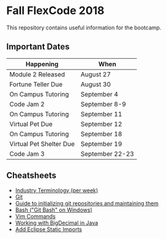 # Fall FlexCode 2018

This repository contains useful information for the bootcamp.

## Important Dates

|Happening|When|
|---|---|
|Module 2 Released|August 27|
|Fortune Teller Due|August 30|
|On Campus Tutoring|September 4|
|Code Jam 2|September 8-9|
|On Campus Tutoring|September 11|
|Virtual Pet Due|September 12|
|On Campus Tutoring|September 18|
|Virtual Pet Shelter Due|September 19|
|Code Jam 3|September 22-23|



## Cheatsheets
* [Industry Terminology (per week)](https://wecancodeit.github.io/java-resources/industry-terminology/)
* [Git](./cheatsheets/git.md)
* [Guide to initializing git repositories and maintaining them](https://wecancodeit.github.io/java-resources/git/managing-your-repo/)
* [Bash ("Git Bash" on Windows)](https://wecancodeit.github.io/java-resources/bash/)
* [Vim Commands](http://www.codeasite.com/index.php/linux-a-apache/96-vi-editor-commands)
* [Working with BigDecimal in Java](https://www.javaworld.com/article/2075315/core-java/make-cents-with-bigdecimal.html)
* [Add Eclipse Static Imports](./cheatsheets/eclipse-static-imports.md)
